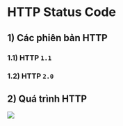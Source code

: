 # HTTP Status Code
## **1) Các phiên bản HTTP**
### **1.1) HTTP `1.1`**
### **1.2) HTTP `2.0`**
## **2) Quá trình HTTP**
<img src=https://i.imgur.com/MDdiQOc.png>